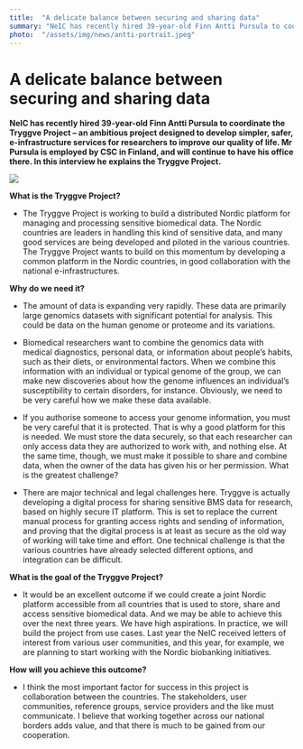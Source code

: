 ```yaml
---
title:  "A delicate balance between securing and sharing data" 
summary: "NeIC has recently hired 39-year-old Finn Antti Pursula to coordinate the Tryggve Project – an ambitious project designed to develop simpler, safer, e-infrastructure services for researchers to improve our quality of life. Mr Pursula is employed by CSC in Finland, and will continue to have his office there. In this interview he explains the Tryggve Project."
photo:  "/assets/img/news/antti-portrait.jpeg"
---
```


A delicate balance between securing and sharing data
====================================================

**NeIC has recently hired 39-year-old Finn Antti Pursula to coordinate the Tryggve Project – an ambitious project designed to develop simpler, safer, e-infrastructure services for researchers to improve our quality of life. Mr Pursula is employed by CSC in Finland, and will continue to have his office there. In this interview he explains the Tryggve Project.**

<a href="{{ site.baseurl }}/assets/img/news/antti-portrait.jpeg"> <img class="smallpic" src="{{ site.baseurl }}/assets/img/news/antti-portrait.jpeg"> </a>

**What is the Tryggve Project?**

- The Tryggve Project is working to build a distributed Nordic platform for managing and processing sensitive biomedical data. The Nordic countries are leaders in handling this kind of sensitive data, and many good services are being developed and piloted in the various countries. The Tryggve Project wants to build on this momentum by developing a common platform in the Nordic countries, in good collaboration with the national e-infrastructures.

**Why do we need it?**

- The amount of data is expanding very rapidly. These data are primarily large genomics datasets with significant potential for analysis. This could be data on the human genome or proteome and its variations.

- Biomedical researchers want to combine the genomics data with medical diagnostics, personal data, or information about people’s habits, such as their diets, or environmental factors. When we combine this information with an individual or typical genome of the group, we can make new discoveries about how the genome influences an individual’s susceptibility to certain disorders, for instance. Obviously, we need to be very careful how we make these data available.

- If you authorise someone to access your genome information, you must be very careful that it is protected. That is why a good platform for this is needed. We must store the data securely, so that each researcher can only access data they are authorized to work with, and nothing else. At the same time, though, we must make it possible to share and combine data, when the owner of the data has given his or her permission. What is the greatest challenge?

- There are major technical and legal challenges here. Tryggve is actually developing a digital process for sharing sensitive BMS data for research, based on highly secure IT platform. This is set to replace the current manual process for granting access rights and sending of information, and proving that the digital process is at least as secure as the old way of working will take time and effort. One technical challenge is that the various countries have already selected different options, and integration can be difficult.

**What is the goal of the Tryggve Project?**

- It would be an excellent outcome if we could create a joint Nordic platform accessible from all countries that is used to store, share and access sensitive biomedical data. And we may be able to achieve this over the next three years. We have high aspirations. In practice, we will build the project from use cases. Last year the NeIC received letters of interest from various user communities, and this year, for example, we are planning to start working with the Nordic biobanking initiatives.

**How will you achieve this outcome?**

- I think the most important factor for success in this project is collaboration between the countries. The stakeholders, user communities, reference groups, service providers and the like must communicate. I believe that working together across our national borders adds value, and that there is much to be gained from our cooperation.
